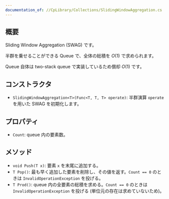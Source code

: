 ```yaml
---
documentation_of: //CpLibrary/Collections/SlidingWindowAggregation.cs
---
```


## 概要

Sliding Window Aggregation (SWAG) です。

半群を乗せることができる Queue で、全体の総積を $O(1)$ で求められます。

Queue 自体は two-stack queue で実装しているため償却 $O(1)$ です。

## コンストラクタ

- `SlidingWindowAggregation<T>(Func<T, T, T> operate)`: 半群演算 `operate` を用いた SWAG を初期化します。

## プロパティ

- `Count`: queue 内の要素数。

## メソッド

- `void Push(T x)`: 要素 `x` を末尾に追加する。
- `T Pop()`: 最も早く追加した要素を削除し、その値を返す。`Count == 0` のときは `InvalidOperationException` を投げる。
- `T Prod()`: queue 内の全要素の総積を求める。`Count == 0` のときは `InvalidOperationException` を投げる (単位元の存在は求めていないため)。
